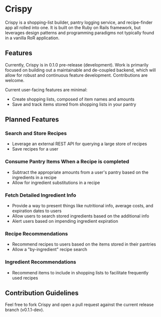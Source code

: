 # Crispy

Crispy is a shopping-list builder, pantry logging service, and recipe-finder app all rolled into one. It is built on the Ruby on Rails framework, but leverages design patterns and programming paradigms not typically found in a vanilla RoR application.

## Features

Currently, Crispy is in 0.1.0 pre-release (development). Work is primarily focused on building out a maintainable and de-coupled backend, which will allow for robust and continuous feature development. Contributions are welcome.

Current user-facing features are minimal:
- Create shopping lists, composed of item names and amounts
- Save and track items stored from shopping lists in your pantry

## Planned Features

### Search and Store Recipes
- Leverage an external REST API for querying a large store of recipes
- Save recipes for a user

### Consume Pantry Items When a Recipe is completed
- Subtract the appropriate amounts from a user's pantry based on the ingredients in a recipe
- Allow for ingredient substitutions in a recipe

### Fetch Detailed Ingredient Info
- Provide a way to present things like nutritional info, average costs, and expiration dates to users
- Allow users to search stored ingredients based on the additional info
- Alert users based on impending ingredient expiration

### Recipe Recommendations
- Recommend recipes to users based on the items stored in their pantries
- Allow a "by-ingredient" recipe search

### Ingredient Recommendations
- Recommend items to include in shopping lists to facilitate frequently used recipes

## Contribution Guidelines

Feel free to fork Crispy and open a pull request against the current release branch (v0.1.1-dev).
